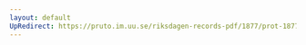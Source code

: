 ```yaml
---
layout: default
UpRedirect: https://pruto.im.uu.se/riksdagen-records-pdf/1877/prot-1877--ak--056/prot-1877--ak--056_049.pdf
---
```

